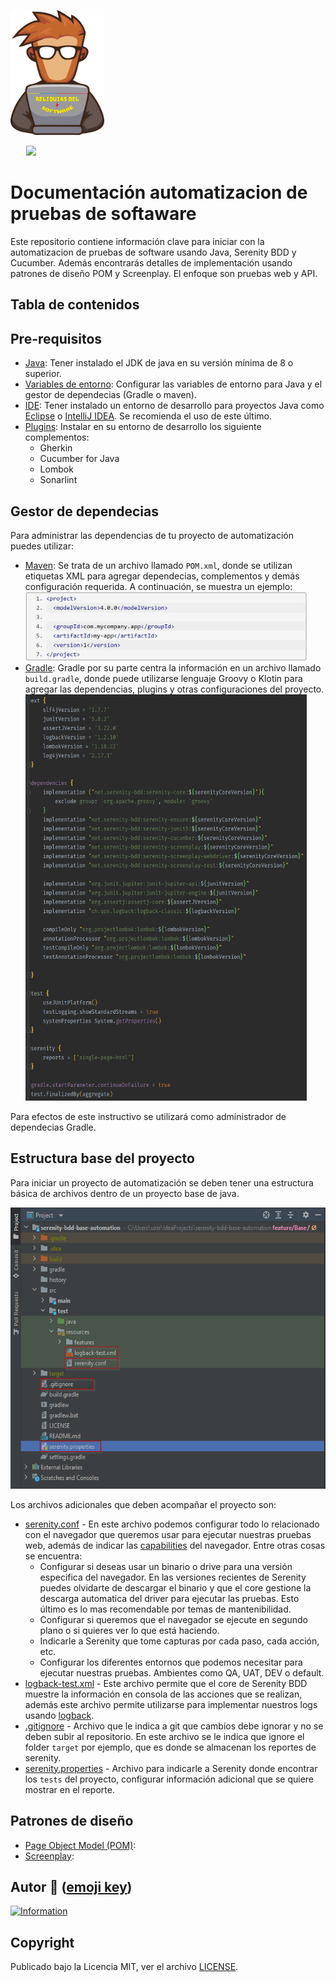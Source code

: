 <a target="_blank" href="https://www.youtube.com/@reliquiasdelsoftware">
  <p style="text-align:left;">
    <img alt="Logo Reliquias del Software" src="images/logo.png" width="150" height="200">
  </p>
</a>
<div>
<a href="https://www.youtube.com/@reliquiasdelsoftware" target="_blank">
  <img style="padding-left:25px;" src="https://img.shields.io/badge/YouTube-%23FF0000.svg?style=for-the-badge&logo=YouTube&logoColor=white">
</a>

# Documentación automatizacion de pruebas de softaware

Este repositorio contiene información clave para iniciar con la automatizacion de pruebas de software usando Java,
Serenity BDD y Cucumber. Además encontrarás detalles de implementación usando patrones de diseño POM y Screenplay. El
enfoque son pruebas web y API.

## Tabla de contenidos

## Pre-requisitos
- [Java](https://www.oracle.com/java/technologies/downloads/archive/): Tener instalado el JDK de java en su versión mínima de 8 o superior.
- [Variables de entorno](): Configurar las variables de entorno para Java y el gestor de dependecias (Gradle o maven).
- [IDE](): Tener instalado un entorno de desarrollo para proyectos Java como [Eclipse](https://www.eclipse.org/downloads/) o [IntelliJ IDEA](https://www.jetbrains.com/es-es/idea/). Se recomienda el uso de este último.
- [Plugins](): Instalar en su entorno de desarrollo los siguiente complementos:
  - Gherkin
  - Cucumber for Java
  - Lombok
  - Sonarlint

## Gestor de dependecias
Para administrar las dependencias de tu proyecto de automatización puedes utilizar:
- [Maven](https://maven.apache.org/): Se trata de un archivo llamado `POM.xml`, donde se utilizan etiquetas XML para agregar dependecias, complementos y demás configuración requerida. A continuación, se muestra un ejemplo:
  <br>
  <img alt="Archivo base POM" src="images/pomBaseMaven.png" width="450" height="110">
- [Gradle](https://gradle.org/): Gradle por su parte centra la información en un archivo llamado `build.gradle`, donde puede utilizarse lenguaje Groovy o Klotin para agregar las dependencias, plugins y otras configuraciones del proyecto.
  <img alt="Logo Reliquias del Software" src="images/buildBaseGradle.png" width="450" height="650">

Para efectos de este instructivo se utilizará como administrador de dependecias Gradle.

## Estructura base del proyecto

Para iniciar un proyecto de automatización se deben tener una estructura básica de archivos dentro de un proyecto base
de java.

<img alt="Archivos base para proyecto automatización" src="images/archivos_base.png" width="562" height="450">

Los archivos adicionales que deben acompañar el proyecto son:

- [serenity.conf]() - En este archivo podemos configurar todo lo relacionado con el navegador que queremos usar para
  ejecutar nuestras pruebas web, además de indicar
  las [capabilities](https://serenity-bdd.github.io/docs/guide/driver_config) del navegador. Entre otras cosas se
  encuentra:
    - Configurar si deseas usar un binario o drive para una versión especifica del navegador. En las versiones recientes
      de Serenity puedes olvidarte de descargar el binario y que el core gestione la descarga automatica del driver para
      ejecutar las pruebas. Esto último es lo mas recomendable por temas de mantenibilidad.
    - Configurar si queremos que el navegador se ejecute en segundo plano o si quieres ver lo que está haciendo.
    - Indicarle a Serenity que tome capturas por cada paso, cada acción, etc.
    - Configurar los diferentes entornos que podemos necesitar para ejecutar nuestras pruebas. Ambientes como QA, UAT,
      DEV o default.
- [logback-test.xml]() - Este archivo permite que el core de Serenity BDD muestre la información en consola de las
  acciones que se realizan, además este archivo permite utilizarse para implementar nuestros logs
  usando [logback](https://logback.qos.ch/index.html).
- [.gitignore]() - Archivo que le indica a git que cambios debe ignorar y no se deben subir al repositorio. En este
  archivo se le indica que ignore el folder `target` por ejemplo, que es donde se almacenan los reportes de serenity.
- [serenity.properties]() - Archivo para indicarle a Serenity donde encontrar los `tests` del proyecto, configurar
  información adicional que se quiere mostrar en el reporte.

## Patrones de diseño

- [Page Object Model (POM)]():
- [Screenplay]():

## Autor 👨 ([emoji key](https://allcontributors.org/docs/en/emoji-key))

[![Information](https://github-stats-alpha.vercel.app/api?username=DiegoPinzon20 "Information")](https://github-stats-alpha.vercel.app/api?username=DiegoPinzon20 "Information")

## Copyright

Publicado bajo la Licencia MIT, ver el
archivo [LICENSE](https://github.com/DiegoPinzon20/doc-automatizacion-pruebas/blob/master/LICENSE).
